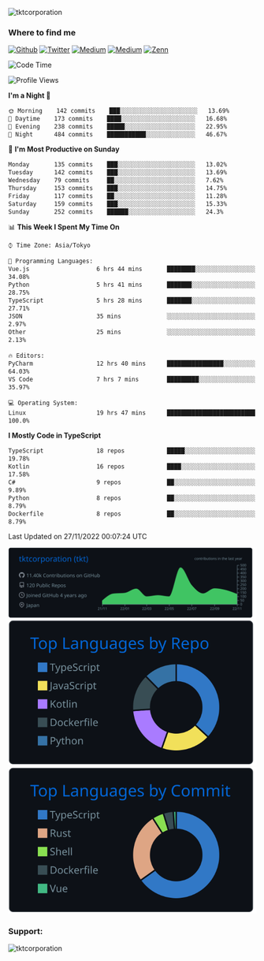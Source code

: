 <p align="left"> <img src="https://komarev.com/ghpvc/?username=tktcorporation&label=Profile%20views&color=0e75b6&style=flat" alt="tktcorporation" /> </p>

<h3>Where to find me</h3>
<p>
<a href="https://github.com/tktcorporation" target="_blank"><img alt="Github" src="https://img.shields.io/badge/GitHub-%2312100E.svg?&style=for-the-badge&logo=Github&logoColor=white" /></a>
<a href="https://twitter.com/tktcorporation" target="_blank"><img alt="Twitter" src="https://img.shields.io/badge/twitter-%231DA1F2.svg?&style=for-the-badge&logo=twitter&logoColor=white" /></a>
<a href="https://www.linkedin.com/in/tktcorporation" target="_blank"><img alt="Medium" src="https://img.shields.io/badge/linkdin-0a66c2.svg?&style=for-the-badge&logo=linkedin&logoColor=white" /></a>
<a href="https://qiita.com/tktcorporation" target="_blank"><img alt="Medium" src="https://img.shields.io/badge/qiita-55C500.svg?&style=for-the-badge&logo=qiita&logoColor=white" /></a>
<a href="https://zenn.dev/tktcorporation" target="_blank"><img alt="Zenn" src="https://img.shields.io/badge/Zenn-3EA8FF.svg?&style=for-the-badge&logo=Zenn&logoColor=white" /></a>
</p>
  
<!--START_SECTION:waka-->
![Code Time](http://img.shields.io/badge/Code%20Time-743%20hrs%2043%20mins-blue)

![Profile Views](http://img.shields.io/badge/Profile%20Views-0-blue)

**I'm a Night 🦉** 

```text
🌞 Morning    142 commits    ███░░░░░░░░░░░░░░░░░░░░░░   13.69% 
🌆 Daytime    173 commits    ████░░░░░░░░░░░░░░░░░░░░░   16.68% 
🌃 Evening    238 commits    █████░░░░░░░░░░░░░░░░░░░░   22.95% 
🌙 Night      484 commits    ███████████░░░░░░░░░░░░░░   46.67%

```
📅 **I'm Most Productive on Sunday** 

```text
Monday       135 commits    ███░░░░░░░░░░░░░░░░░░░░░░   13.02% 
Tuesday      142 commits    ███░░░░░░░░░░░░░░░░░░░░░░   13.69% 
Wednesday    79 commits     ██░░░░░░░░░░░░░░░░░░░░░░░   7.62% 
Thursday     153 commits    ███░░░░░░░░░░░░░░░░░░░░░░   14.75% 
Friday       117 commits    ██░░░░░░░░░░░░░░░░░░░░░░░   11.28% 
Saturday     159 commits    ███░░░░░░░░░░░░░░░░░░░░░░   15.33% 
Sunday       252 commits    ██████░░░░░░░░░░░░░░░░░░░   24.3%

```


📊 **This Week I Spent My Time On** 

```text
⌚︎ Time Zone: Asia/Tokyo

💬 Programming Languages: 
Vue.js                   6 hrs 44 mins       ████████░░░░░░░░░░░░░░░░░   34.08% 
Python                   5 hrs 41 mins       ███████░░░░░░░░░░░░░░░░░░   28.75% 
TypeScript               5 hrs 28 mins       ███████░░░░░░░░░░░░░░░░░░   27.71% 
JSON                     35 mins             ░░░░░░░░░░░░░░░░░░░░░░░░░   2.97% 
Other                    25 mins             ░░░░░░░░░░░░░░░░░░░░░░░░░   2.13%

🔥 Editors: 
PyCharm                  12 hrs 40 mins      ████████████████░░░░░░░░░   64.03% 
VS Code                  7 hrs 7 mins        █████████░░░░░░░░░░░░░░░░   35.97%

💻 Operating System: 
Linux                    19 hrs 47 mins      █████████████████████████   100.0%

```

**I Mostly Code in TypeScript** 

```text
TypeScript               18 repos            █████░░░░░░░░░░░░░░░░░░░░   19.78% 
Kotlin                   16 repos            ████░░░░░░░░░░░░░░░░░░░░░   17.58% 
C#                       9 repos             ██░░░░░░░░░░░░░░░░░░░░░░░   9.89% 
Python                   8 repos             ██░░░░░░░░░░░░░░░░░░░░░░░   8.79% 
Dockerfile               8 repos             ██░░░░░░░░░░░░░░░░░░░░░░░   8.79%

```



 Last Updated on 27/11/2022 00:07:24 UTC
<!--END_SECTION:waka-->

[![](https://raw.githubusercontent.com/tktcorporation/tktcorporation/master/profile-summary-card-output/github_dark/0-profile-details.svg)](https://github.com/vn7n24fzkq/github-profile-summary-cards)
[![](https://raw.githubusercontent.com/tktcorporation/tktcorporation/master/profile-summary-card-output/github_dark/1-repos-per-language.svg)](https://github.com/vn7n24fzkq/github-profile-summary-cards) [![](https://raw.githubusercontent.com/tktcorporation/tktcorporation/master/profile-summary-card-output/github_dark/2-most-commit-language.svg)](https://github.com/vn7n24fzkq/github-profile-summary-cards)

<h3 align="left">Support:</h3>
<p><a href="https://www.buymeacoffee.com/tktcorporation"> <img align="left" src="https://cdn.buymeacoffee.com/buttons/v2/default-yellow.png" height="50" width="210" alt="tktcorporation" /></a></p><br><br>
